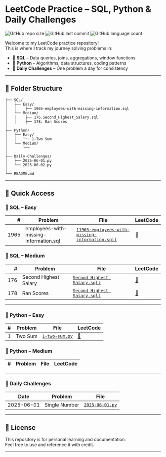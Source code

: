 # LeetCode Practice – SQL, Python & Daily Challenges

![GitHub repo size](https://img.shields.io/github/repo-size/Md-ShahNawaj/leetcode-practice)
![GitHub last commit](https://img.shields.io/github/last-commit/Md-ShahNawaj/leetcode-practice)
![GitHub language count](https://img.shields.io/github/languages/count/Md-ShahNawaj/leetcode-practice)

Welcome to my LeetCode practice repository!  
This is where I track my journey solving problems in:

- 🐘 **SQL** – Data queries, joins, aggregations, window functions  
- 🐍 **Python** – Algorithms, data structures, coding patterns  
- 📅 **Daily Challenges** – One problem a day for consistency

---

## 📁 Folder Structure
```leetcode-practice/
├── SQL/
│   ├── Easy/
│   │    ├── 1965-employees-with-missing-information.sql
│   └── Medium/
│   │    ├── 176.Second_Highest_Salary.sql
│   │    ├── 178. Ran Scores
│
├── Python/
│   ├── Easy/
│   │   └── 1-Two Sum
│   └── Medium/
│       └── 
│
├── Daily-Challenges/
│   ├── 2025-06-01.py
│   └── 2025-06-02.py
│
└── README.md
```

---

## 🔗 Quick Access


### 🐘 SQL – Easy

| # | Problem | File | LeetCode |
|--:|---------|------|----------|
| 1965 | employees-with-missing-information.sql | [`11965-employees-with-missing-information.sqll`](SQL/Easy/1965-employees-with-missing-information.sql) | [🔗](https://leetcode.com/problems/combine-two-tables/) |

### 🐘 SQL – Medium

| # | Problem | File | LeetCode |
|--:|---------|------|----------|
| 176 | Second Highest Salary | [`Second Highest Salary.sqll`](SQL/Medium/176.Second_Highest_Salary.sql) | [🔗](https://leetcode.com/problems/second-highest-salary/description/) |
| 178 | Ran Scores | [`Second Highest Salary.sqll`](SQL/Medium/178.Ran_Scores.sql) | [🔗](https://leetcode.com/problems/rank-scores/description/) |

---

### 🐍 Python – Easy

| # | Problem | File | LeetCode |
|--:|---------|------|----------|
| 1 | Two Sum | [`1-two-sum.py`](Python/Easy/1.Tow-Sum.py) | [🔗](https://leetcode.com/problems/two-sum/) |

### 🐍 Python – Medium

| # | Problem | File | LeetCode |
|--:|---------|------|----------|

---

### 📅 Daily Challenges

| Date | Problem | File |
|------|---------|------|
| 2025-06-01 | Single Number | [`2025-06-01.py`](./Daily-Challenges/2025-06-01.py) |


---

## 📄 License

This repository is for personal learning and documentation.  
Feel free to use and reference it with credit.

---





